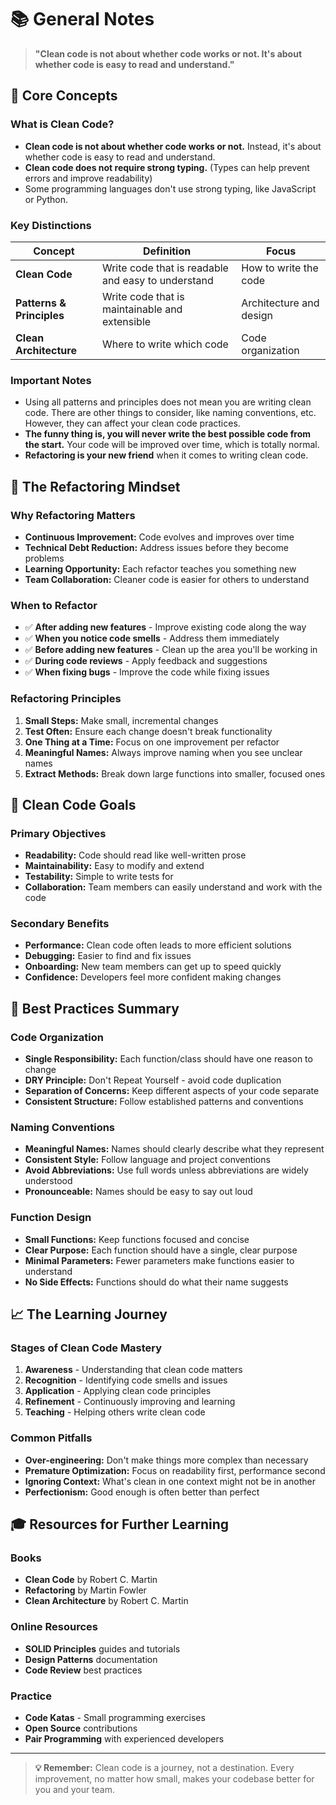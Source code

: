 # 📚 General Notes

> **"Clean code is not about whether code works or not. It's about whether code is easy to read and understand."**

## 🎯 Core Concepts

### What is Clean Code?

- **Clean code is not about whether code works or not.** Instead, it's about whether code is easy to read and understand.
- **Clean code does not require strong typing.** (Types can help prevent errors and improve readability)
- Some programming languages don't use strong typing, like JavaScript or Python.

### Key Distinctions

| Concept | Definition | Focus |
|---------|------------|-------|
| **Clean Code** | Write code that is readable and easy to understand | How to write the code |
| **Patterns & Principles** | Write code that is maintainable and extensible | Architecture and design |
| **Clean Architecture** | Where to write which code | Code organization |

### Important Notes

- Using all patterns and principles does not mean you are writing clean code. There are other things to consider, like naming conventions, etc. However, they can affect your clean code practices.
- **The funny thing is, you will never write the best possible code from the start.** Your code will be improved over time, which is totally normal.
- **Refactoring is your new friend** when it comes to writing clean code.

## 🔄 The Refactoring Mindset

### Why Refactoring Matters

- **Continuous Improvement:** Code evolves and improves over time
- **Technical Debt Reduction:** Address issues before they become problems
- **Learning Opportunity:** Each refactor teaches you something new
- **Team Collaboration:** Cleaner code is easier for others to understand

### When to Refactor

- ✅ **After adding new features** - Improve existing code along the way
- ✅ **When you notice code smells** - Address them immediately
- ✅ **Before adding new features** - Clean up the area you'll be working in
- ✅ **During code reviews** - Apply feedback and suggestions
- ✅ **When fixing bugs** - Improve the code while fixing issues

### Refactoring Principles

1. **Small Steps:** Make small, incremental changes
2. **Test Often:** Ensure each change doesn't break functionality
3. **One Thing at a Time:** Focus on one improvement per refactor
4. **Meaningful Names:** Always improve naming when you see unclear names
5. **Extract Methods:** Break down large functions into smaller, focused ones

## 🎯 Clean Code Goals

### Primary Objectives

- **Readability:** Code should read like well-written prose
- **Maintainability:** Easy to modify and extend
- **Testability:** Simple to write tests for
- **Collaboration:** Team members can easily understand and work with the code

### Secondary Benefits

- **Performance:** Clean code often leads to more efficient solutions
- **Debugging:** Easier to find and fix issues
- **Onboarding:** New team members can get up to speed quickly
- **Confidence:** Developers feel more confident making changes

## 🚀 Best Practices Summary

### Code Organization

- **Single Responsibility:** Each function/class should have one reason to change
- **DRY Principle:** Don't Repeat Yourself - avoid code duplication
- **Separation of Concerns:** Keep different aspects of your code separate
- **Consistent Structure:** Follow established patterns and conventions

### Naming Conventions

- **Meaningful Names:** Names should clearly describe what they represent
- **Consistent Style:** Follow language and project conventions
- **Avoid Abbreviations:** Use full words unless abbreviations are widely understood
- **Pronounceable:** Names should be easy to say out loud

### Function Design

- **Small Functions:** Keep functions focused and concise
- **Clear Purpose:** Each function should have a single, clear purpose
- **Minimal Parameters:** Fewer parameters make functions easier to understand
- **No Side Effects:** Functions should do what their name suggests

## 📈 The Learning Journey

### Stages of Clean Code Mastery

1. **Awareness** - Understanding that clean code matters
2. **Recognition** - Identifying code smells and issues
3. **Application** - Applying clean code principles
4. **Refinement** - Continuously improving and learning
5. **Teaching** - Helping others write clean code

### Common Pitfalls

- **Over-engineering:** Don't make things more complex than necessary
- **Premature Optimization:** Focus on readability first, performance second
- **Ignoring Context:** What's clean in one context might not be in another
- **Perfectionism:** Good enough is often better than perfect

## 🎓 Resources for Further Learning

### Books
- **Clean Code** by Robert C. Martin
- **Refactoring** by Martin Fowler
- **Clean Architecture** by Robert C. Martin

### Online Resources
- **SOLID Principles** guides and tutorials
- **Design Patterns** documentation
- **Code Review** best practices

### Practice
- **Code Katas** - Small programming exercises
- **Open Source** contributions
- **Pair Programming** with experienced developers

---

> **💡 Remember:** Clean code is a journey, not a destination. Every improvement, no matter how small, makes your codebase better for you and your team.
